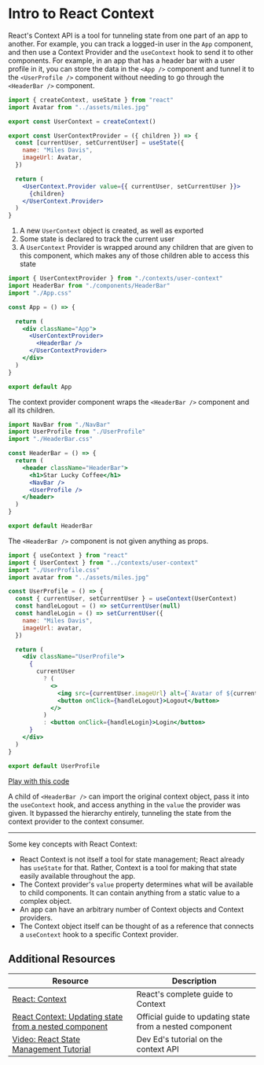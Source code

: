 # Intro to React Context

React's Context API is a tool for tunneling state from one part of an app to another. For example, you can track a logged-in user in the `App` component, and then use a Context Provider and the `useContext` hook to send it to other components. For example, in an app that has a header bar with a user profile in it, you can store the data in the `<App />` component and tunnel it to the `<UserProfile />` component without needing to go through the `<HeaderBar />` component.

```jsx
import { createContext, useState } from "react"
import Avatar from "../assets/miles.jpg"

export const UserContext = createContext()

export const UserContextProvider = ({ children }) => {
  const [currentUser, setCurrentUser] = useState({
    name: "Miles Davis",
    imageUrl: Avatar,
  })

  return (
    <UserContext.Provider value={{ currentUser, setCurrentUser }}>
      {children}
    </UserContext.Provider>
  )
}
```

1. A new `UserContext` object is created, as well as exported
2. Some state is declared to track the current user
3. A `UserContext` Provider is wrapped around any children that are given to this component, which makes any of those children able to access this state

```jsx
import { UserContextProvider } from "./contexts/user-context"
import HeaderBar from "./components/HeaderBar"
import "./App.css"

const App = () => {

  return (
    <div className="App">
      <UserContextProvider>
        <HeaderBar />
      </UserContextProvider>
    </div>
  )
}

export default App
```

The context provider component wraps the `<HeaderBar />` component and all its children.

```jsx
import NavBar from "./NavBar"
import UserProfile from "./UserProfile"
import "./HeaderBar.css"

const HeaderBar = () => {
  return (
    <header className="HeaderBar">
      <h1>Star Lucky Coffee</h1>
      <NavBar />
      <UserProfile />
    </header>
  )
}

export default HeaderBar
```

The `<HeaderBar />` component is not given anything as props.

```jsx
import { useContext } from "react"
import { UserContext } from "../contexts/user-context"
import "./UserProfile.css"
import avatar from "../assets/miles.jpg"

const UserProfile = () => {
  const { currentUser, setCurrentUser } = useContext(UserContext)
  const handleLogout = () => setCurrentUser(null)
  const handleLogin = () => setCurrentUser({
    name: "Miles Davis",
    imageUrl: avatar,
  })

  return (
    <div className="UserProfile">
      {
        currentUser
          ? (
            <>
              <img src={currentUser.imageUrl} alt={`Avatar of ${currentUser.name}`} />
              <button onClick={handleLogout}>Logout</button>
            </>
          )
          : <button onClick={handleLogin}>Login</button>
      }
    </div>
  )
}

export default UserProfile
```

[Play with this code](https://codesandbox.io/s/sad-neumann-rgm1k)

A child of `<HeaderBar />` can import the original context object, pass it into the `useContext` hook, and access anything in the `value` the provider was given. It bypassed the hierarchy entirely, tunneling the state from the context provider to the context consumer.

---

Some key concepts with React Context:

* React Context is not itself a tool for state management; React already has `useState` for that. Rather, Context is a tool for making that state easily available throughout the app.
* The Context provider's `value` property determines what will be available to child components. It can contain anything from a static value to a complex object.
* An app can have an arbitrary number of Context objects and Context providers.
* The Context object itself can be thought of as a reference that connects a `useContext` hook to a specific Context provider.

## Additional Resources

| Resource | Description |
| --- | --- |
| [React: Context](https://reactwithhooks.netlify.app/docs/context.html) | React's complete guide to Context |
| [React Context: Updating state from a nested component](https://reactwithhooks.netlify.app/docs/context.html#updating-context-from-a-nested-component) | Official guide to updating state from a nested component |
| [Video: React State Management Tutorial](https://www.youtube.com/watch?v=35lXWvCuM8o) | Dev Ed's tutorial on the context API |
